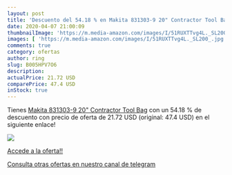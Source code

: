 ```yaml
---
layout: post
title: 'Descuento del 54.18 % en Makita 831303-9 20" Contractor Tool Bag'
date: 2020-04-07 21:00:09
thumbnailImage: 'https://m.media-amazon.com/images/I/51RUXTTvg4L._SL200_.jpg'
images: [ 'https://m.media-amazon.com/images/I/51RUXTTvg4L._SL200_.jpg' ]
comments: true
category: ofertas
author: ring
slug: B005HPV7O6
description:
actualPrice: 21.72 USD
comparePrice: 47.4 USD
inStock: true
---
```


Tienes [Makita 831303-9 20" Contractor Tool Bag](https://www.amazon.com/dp/B005HPV7O6/?tag=redken08-20) con un 54.18 % de descuento con precio de oferta de 21.72 USD (original: 47.4 USD) en el siguiente enlace!

[![](https://m.media-amazon.com/images/I/51RUXTTvg4L._SL200_.jpg)](https://www.amazon.com/dp/B005HPV7O6/?tag=redken08-20)

[Accede a la oferta!!](https://www.amazon.com/dp/B005HPV7O6/?tag=redken08-20)

[Consulta otras ofertas en nuestro canal de telegram](https://t.me/s/ofertas25)
